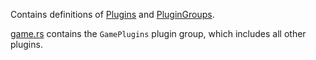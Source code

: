 Contains definitions of [Plugins](https://docs.rs/bevy/latest/bevy/app/trait.Plugin.html) and [PluginGroups](https://docs.rs/bevy/latest/bevy/app/trait.PluginGroup.html).

[game.rs](./game.rs) contains the `GamePlugins` plugin group, which includes all other plugins.
